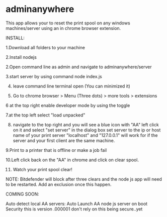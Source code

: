 # adminanywhere

This app allows your to reset the print spool on any windows machines/server using an in chrome browser extension.


INSTALL:

1.Download all folders to your machine

2.Install nodejs

2.Open command line as admin and navigate to adminanywhere/server

3.start server by using command node index.js

4. leave command line terminal open (You can minimized it)

5. Go to chrome browser > Menu (Three dots) > more tools > extensions

6 at the top right enable developer mode by using the toggle

7.at the top left select "load unpacked"

8. navigate to the top right and you will see a blue icon with "AA"
    left click on it and select "set server" in the dialog box set server to the ip or host name of your 
    print server "localhost" and "127.0.0.1" will work for if the server and your first client are the same machine.
    
9.Print to a printer that is offline or make a job fail

10.Left click back on the "AA" in chrome and click on clear spool.

11. Watch your print spool clear!


NOTE: Bitdefender will block after three clears and the node js app will need to be restarted. Add an exclusion once this happen.

COMING SOON:

Auto detect local AA servers:
Auto Launch AA node js server on boot
Security this is version .000001 don't rely on this being secure..yet
